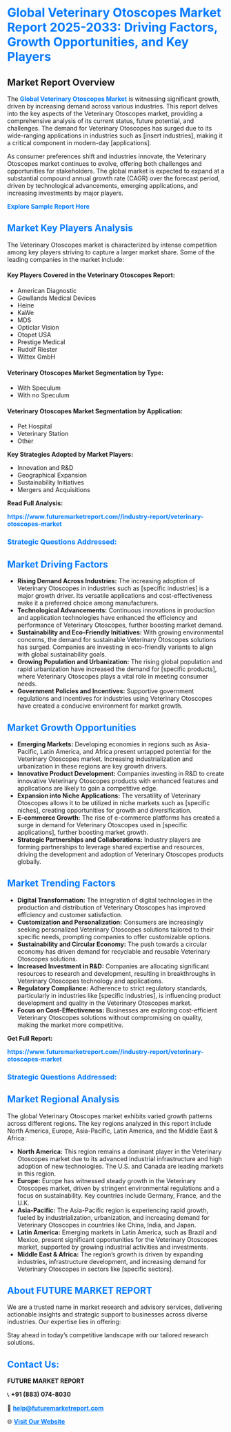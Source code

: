 <h1 style="color: #007BFF;">Global Veterinary Otoscopes Market Report 2025-2033: Driving Factors, Growth Opportunities, and Key Players</h1>

<section id="overview">
<h2>Market Report Overview</h2>
<p>The <a href="https://www.futuremarketreport.com//industry-report/veterinary-otoscopes-market" style="color: #007BFF; text-decoration: none;"><strong>Global Veterinary Otoscopes Market</strong></a> is witnessing significant growth, driven by increasing demand across various industries. This report delves into the key aspects of the Veterinary Otoscopes market, providing a comprehensive analysis of its current status, future potential, and challenges. The demand for Veterinary Otoscopes has surged due to its wide-ranging applications in industries such as [insert industries], making it a critical component in modern-day [applications].</p>
<p>As consumer preferences shift and industries innovate, the Veterinary Otoscopes market continues to evolve, offering both challenges and opportunities for stakeholders. The global market is expected to expand at a substantial compound annual growth rate (CAGR) over the forecast period, driven by technological advancements, emerging applications, and increasing investments by major players.</p>
</section>

<section id="overview">
<p><a href="https://www.futuremarketreport.com//request-sample/reportId=48561" style="color: #007BFF; text-decoration: none;"><strong>Explore Sample Report Here</strong></a></p>
</section>

<section id="key-players">
<h2 style="color: #007BFF;">Market Key Players Analysis</h2>
<p>The Veterinary Otoscopes market is characterized by intense competition among key players striving to capture a larger market share. Some of the leading companies in the market include:</p>
<h4>Key Players Covered in the Veterinary Otoscopes Report:</h4>
<ul><li>American Diagnostic</li><li>Gowllands Medical Devices</li><li>Heine</li><li>KaWe</li><li>MDS</li><li>Opticlar Vision</li><li>Otopet USA</li><li>Prestige Medical</li><li>Rudolf Riester</li><li>Wittex GmbH</li></ul>
<h4>Veterinary Otoscopes Market Segmentation by Type:</h4>
<ul><li>With Speculum</li><li>With no Speculum</li></ul>

<h4>Veterinary Otoscopes Market Segmentation by Application:</h4>
<ul><li>Pet Hospital</li><li>Veterinary Station</li><li>Other</li></ul>
<p><strong>Key Strategies Adopted by Market Players:</strong></p>
<ul>
<li>Innovation and R&D</li>
<li>Geographical Expansion</li>
<li>Sustainability Initiatives</li>
<li>Mergers and Acquisitions</li>
</ul>
</section>

<section>
<p><strong>Read Full Analysis: </strong></p><a href="https://www.futuremarketreport.com//industry-report/veterinary-otoscopes-market" style="color: #007BFF; text-decoration: none;"><strong>https://www.futuremarketreport.com//industry-report/veterinary-otoscopes-market</strong></a>
<h3 style="color: #007BFF;">Strategic Questions Addressed:</h3>
</section>

<section id="driving-factors">
<h2 style="color: #007BFF;">Market Driving Factors</h2>
<ul>
<li><strong>Rising Demand Across Industries:</strong> The increasing adoption of Veterinary Otoscopes in industries such as [specific industries] is a major growth driver. Its versatile applications and cost-effectiveness make it a preferred choice among manufacturers.</li>
<li><strong>Technological Advancements:</strong> Continuous innovations in production and application technologies have enhanced the efficiency and performance of Veterinary Otoscopes, further boosting market demand.</li>
<li><strong>Sustainability and Eco-Friendly Initiatives:</strong> With growing environmental concerns, the demand for sustainable Veterinary Otoscopes solutions has surged. Companies are investing in eco-friendly variants to align with global sustainability goals.</li>
<li><strong>Growing Population and Urbanization:</strong> The rising global population and rapid urbanization have increased the demand for [specific products], where Veterinary Otoscopes plays a vital role in meeting consumer needs.</li>
<li><strong>Government Policies and Incentives:</strong> Supportive government regulations and incentives for industries using Veterinary Otoscopes have created a conducive environment for market growth.</li>
</ul>
</section>

<section id="growth-opportunities">
<h2 style="color: #007BFF;">Market Growth Opportunities</h2>
<ul>
<li><strong>Emerging Markets:</strong> Developing economies in regions such as Asia-Pacific, Latin America, and Africa present untapped potential for the Veterinary Otoscopes market. Increasing industrialization and urbanization in these regions are key growth drivers.</li>
<li><strong>Innovative Product Development:</strong> Companies investing in R&D to create innovative Veterinary Otoscopes products with enhanced features and applications are likely to gain a competitive edge.</li>
<li><strong>Expansion into Niche Applications:</strong> The versatility of Veterinary Otoscopes allows it to be utilized in niche markets such as [specific niches], creating opportunities for growth and diversification.</li>
<li><strong>E-commerce Growth:</strong> The rise of e-commerce platforms has created a surge in demand for Veterinary Otoscopes used in [specific applications], further boosting market growth.</li>
<li><strong>Strategic Partnerships and Collaborations:</strong> Industry players are forming partnerships to leverage shared expertise and resources, driving the development and adoption of Veterinary Otoscopes products globally.</li>
</ul>
</section>

<section id="trending-factors">
<h2 style="color: #007BFF;">Market Trending Factors</h2>
<ul>
<li><strong>Digital Transformation:</strong> The integration of digital technologies in the production and distribution of Veterinary Otoscopes has improved efficiency and customer satisfaction.</li>
<li><strong>Customization and Personalization:</strong> Consumers are increasingly seeking personalized Veterinary Otoscopes solutions tailored to their specific needs, prompting companies to offer customizable options.</li>
<li><strong>Sustainability and Circular Economy:</strong> The push towards a circular economy has driven demand for recyclable and reusable Veterinary Otoscopes solutions.</li>
<li><strong>Increased Investment in R&D:</strong> Companies are allocating significant resources to research and development, resulting in breakthroughs in Veterinary Otoscopes technology and applications.</li>
<li><strong>Regulatory Compliance:</strong> Adherence to strict regulatory standards, particularly in industries like [specific industries], is influencing product development and quality in the Veterinary Otoscopes market.</li>
<li><strong>Focus on Cost-Effectiveness:</strong> Businesses are exploring cost-efficient Veterinary Otoscopes solutions without compromising on quality, making the market more competitive.</li>
</ul>
</section>

<section>
<p><strong>Get Full Report: </strong></p><a href="https://www.futuremarketreport.com//industry-report/veterinary-otoscopes-market" style="color: #007BFF; text-decoration: none;"><strong>https://www.futuremarketreport.com//industry-report/veterinary-otoscopes-market</strong></a>
<h3 style="color: #007BFF;">Strategic Questions Addressed:</h3>
</section>


<section id="regional-analysis">
<h2 style="color: #007BFF;">Market Regional Analysis</h2>
<p>The global Veterinary Otoscopes market exhibits varied growth patterns across different regions. The key regions analyzed in this report include North America, Europe, Asia-Pacific, Latin America, and the Middle East & Africa:</p>
<ul>
<li><strong>North America:</strong> This region remains a dominant player in the Veterinary Otoscopes market due to its advanced industrial infrastructure and high adoption of new technologies. The U.S. and Canada are leading markets in this region.</li>
<li><strong>Europe:</strong> Europe has witnessed steady growth in the Veterinary Otoscopes market, driven by stringent environmental regulations and a focus on sustainability. Key countries include Germany, France, and the U.K.</li>
<li><strong>Asia-Pacific:</strong> The Asia-Pacific region is experiencing rapid growth, fueled by industrialization, urbanization, and increasing demand for Veterinary Otoscopes in countries like China, India, and Japan.</li>
<li><strong>Latin America:</strong> Emerging markets in Latin America, such as Brazil and Mexico, present significant opportunities for the Veterinary Otoscopes market, supported by growing industrial activities and investments.</li>
<li><strong>Middle East & Africa:</strong> The region’s growth is driven by expanding industries, infrastructure development, and increasing demand for Veterinary Otoscopes in sectors like [specific sectors].</li>
</ul>
</section>

<footer>
<h2 style="color: #007BFF;">About FUTURE MARKET REPORT</h2>
<p>We are a trusted name in market research and advisory services, delivering actionable insights and strategic support to businesses across diverse industries. Our expertise lies in offering:</p>

<p>Stay ahead in today’s competitive landscape with our tailored research solutions.</p>

<h2 style="color: #007BFF;">Contact Us:</h2>
<p><strong>FUTURE MARKET REPORT</strong></p>
<p>📞 <strong>+91 (883) 074-8030</strong></p>
<p>📧 <strong><a href="mailto:help@futuremarketreport.com" style="color: #007BFF;">help@futuremarketreport.com</a></strong></p>
<p>🌐 <strong><a href="https://www.futuremarketreport.com/" style="color: #007BFF;">Visit Our Website</a></strong></p>
</footer>